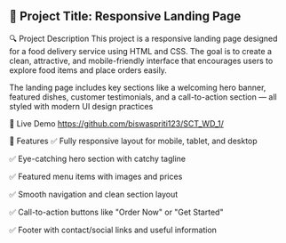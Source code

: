 ## 📖 Project Title: Responsive Landing Page

🔍 Project Description
This project is a responsive landing page designed for a food delivery service using HTML and CSS.
The goal is to create a clean, attractive, and mobile-friendly interface that encourages users to explore food items and place orders easily.

The landing page includes key sections like a welcoming hero banner, featured dishes, customer testimonials, and a call-to-action section — all styled with modern UI design practices


🔗 Live Demo
https://github.com/biswaspriti123/SCT_WD_1/

🌟 Features
✅ Fully responsive layout for mobile, tablet, and desktop

✅ Eye-catching hero section with catchy tagline

✅ Featured menu items with images and prices

✅ Smooth navigation and clean section layout

✅ Call-to-action buttons like "Order Now" or "Get Started"

✅ Footer with contact/social links and useful information


